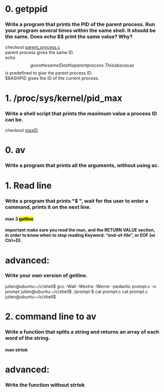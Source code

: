 # 0. getppid  
### **Write a program that prints the PID of the parent process. Run your program several times within the same shell. It should be the same. Does echo $$ print the same value? Why?**
checkout [parent_process.c](/parent_process.c)\
parent process gives the same ID.\
echo $$ gives the same ID as the parent process. This is because $$ is predefined to give the parent process ID.\
$BASHPID gives the ID of the current process.


# 1. /proc/sys/kernel/pid_max  
### **Write a shell script that prints the maximum value a process ID can be.**
checkout [maxID](/maxID)


# 0. av
### **Write a program that prints all the arguments, without using ac.**

# 1. Read line
### **Write a program that prints "$ ", wait for the user to enter a command, prints it on the next line.**

#### man 3 <mark style="background-color: #FFFOO">getline</mark>

#### important make sure you read the man, and the RETURN VALUE section, in order to know when to stop reading Keyword: “end-of-file”, or EOF (or Ctrl+D).

# **advanced:**
### **Write your own version of getline.**

julien@ubuntu:~/c/shell$ gcc -Wall -Wextra -Werror -pedantic prompt.c -o prompt
julien@ubuntu:~/c/shell$ ./prompt
$ cat prompt.c
cat prompt.c
julien@ubuntu:~/c/shell$


# 2. command line to av
### **Write a function that splits a string and returns an array of each word of the string.**

#### man strtok

# **advanced:**
### **Write the function without strtok**
